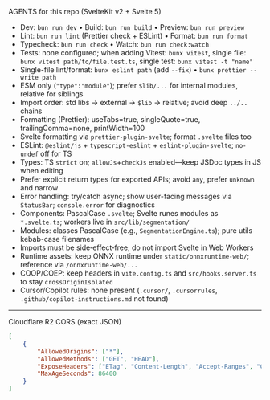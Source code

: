 AGENTS for this repo (SvelteKit v2 + Svelte 5)

- Dev: `bun run dev` • Build: `bun run build` • Preview: `bun run preview`
- Lint: `bun run lint` (Prettier check + ESLint) • Format: `bun run format`
- Typecheck: `bun run check` • Watch: `bun run check:watch`
- Tests: none configured; when adding Vitest: `bunx vitest`, single file: `bunx vitest path/to/file.test.ts`, single test: `bunx vitest -t "name"`
- Single-file lint/format: `bunx eslint path` (add `--fix`) • `bunx prettier --write path`
- ESM only (`"type":"module"`); prefer `$lib/...` for internal modules, relative for siblings
- Import order: std libs → external → `$lib` → relative; avoid deep `../..` chains
- Formatting (Prettier): useTabs=true, singleQuote=true, trailingComma=none, printWidth=100
- Svelte formatting via `prettier-plugin-svelte`; format `.svelte` files too
- ESLint: `@eslint/js` + `typescript-eslint` + `eslint-plugin-svelte`; `no-undef` off for TS
- Types: TS `strict` on; `allowJs`+`checkJs` enabled—keep JSDoc types in JS when editing
- Prefer explicit return types for exported APIs; avoid `any`, prefer `unknown` and narrow
- Error handling: try/catch async; show user-facing messages via `StatusBar`; `console.error` for diagnostics
- Components: PascalCase `.svelte`; Svelte runes modules as `*.svelte.ts`; workers live in `src/lib/segmentation/`
- Modules: classes PascalCase (e.g., `SegmentationEngine.ts`); pure utils kebab-case filenames
- Imports must be side‑effect‑free; do not import Svelte in Web Workers
- Runtime assets: keep ONNX runtime under `static/onnxruntime-web/`; reference via `/onnxruntime-web/...`
- COOP/COEP: keep headers in `vite.config.ts` and `src/hooks.server.ts` to stay `crossOriginIsolated`
- Cursor/Copilot rules: none present (`.cursor/`, `.cursorrules`, `.github/copilot-instructions.md` not found)

---

Cloudflare R2 CORS (exact JSON)

```json
[
	{
		"AllowedOrigins": ["*"],
		"AllowedMethods": ["GET", "HEAD"],
		"ExposeHeaders": ["ETag", "Content-Length", "Accept-Ranges", "Content-Range"],
		"MaxAgeSeconds": 86400
	}
]
```
